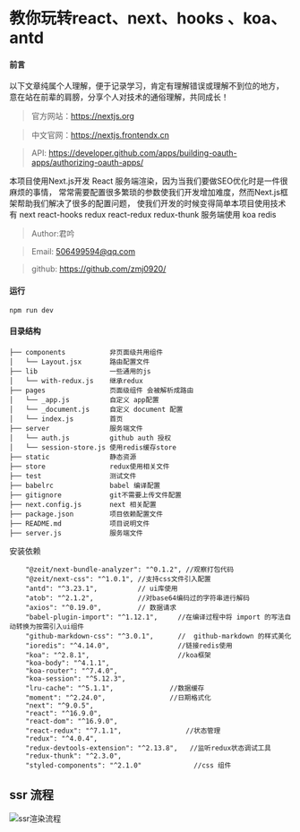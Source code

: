 # 教你玩转react、next、hooks 、koa、antd

#### 前言
以下文章纯属个人理解，便于记录学习，肯定有理解错误或理解不到位的地方，
意在站在前辈的肩膀，分享个人对技术的通俗理解，共同成长！


> 官方网站：https://nextjs.org  

> 中文官网：https://nextjs.frontendx.cn

> API: https://developer.github.com/apps/building-oauth-apps/authorizing-oauth-apps/


本项目使用Next.js开发 React 服务端渲染，因为当我们要做SEO优化时是一件很麻烦的事情，
常常需要配置很多繁琐的参数使我们开发增加难度，然而Next.js框架帮助我们解决了很多的配置问题，
使我们开发的时候变得简单本项目使用技术有 next  react-hooks  redux react-redux  redux-thunk 
服务端使用 koa redis 

> Author:君吟

> Email: 506499594@qq.com  

> github: https://github.com/zmj0920/


#### 运行
```
npm run dev

```

#### 目录结构
```
├── components           非页面级共用组件
│   └── Layout.jsx       路由配置文件
├── lib                  一些通用的js
│   └── with-redux.js    继承redux
├── pages                页面级组件 会被解析成路由
│   └── _app.js          自定义 app配置
│   └── _document.js     自定义 document 配置
│   └── index.js         首页
├── server               服务端文件
│   └── auth.js          github auth 授权
│   └── session-store.js 使用redis缓存store 
├── static               静态资源
├── store                redux使用相关文件
├── test                 测试文件 
├── babelrc              babel 编译配置
├── gitignore            git不需要上传文件配置
├── next.config.js       next 相关配置
├── package.json         项目依赖配置文件
├── README.md            项目说明文件
├── server.js            服务端文件
```

安装依赖

```
    "@zeit/next-bundle-analyzer": "^0.1.2", //观察打包代码
    "@zeit/next-css": "^1.0.1", //支持css文件引入配置
    "antd": "^3.23.1",          // ui库使用
    "atob": "^2.1.2",           //对base64编码过的字符串进行解码
    "axios": "^0.19.0",         // 数据请求
    "babel-plugin-import": "^1.12.1",     //在编译过程中将 import 的写法自动转换为按需引入ui组件
    "github-markdown-css": "^3.0.1",      //  github-markdown 的样式美化
    "ioredis": "^4.14.0",                 //链接redis使用
    "koa": "^2.8.1",                      //koa框架
    "koa-body": "^4.1.1",                 
    "koa-router": "^7.4.0",
    "koa-session": "^5.12.3",
    "lru-cache": "^5.1.1",              //数据缓存
    "moment": "^2.24.0",                //日期格式化
    "next": "^9.0.5",
    "react": "^16.9.0",
    "react-dom": "^16.9.0",
    "react-redux": "^7.1.1",                //状态管理
    "redux": "^4.0.4",
    "redux-devtools-extension": "^2.13.8",   //监听redux状态调试工具 
    "redux-thunk": "^2.3.0",
    "styled-components": "^2.1.0"             //css 组件
```


## ssr 流程
![ssr渲染流程](./static/img/16ca8dc70d421934.png)
